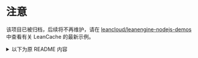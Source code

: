 # 注意

该项目已被归档，后续将不再维护，请在 [leancloud/leanengine-nodejs-demos](https://github.com/leancloud/leanengine-nodejs-demos) 中查看有关 LeanCache 的最新示例。

<details>
<summary>以下为原 README 内容</summary>

# LeanCache Node.js Demos

该项目是 [LeanCache](https://leancloud.cn/docs/leancache_guide.html) 的示例项目，包含了一些典型的使用场景，使用 Node.js 和 Express 实现。

## 功能

`redis.js` 使用了 [node-redis](https://github.com/NodeRedis/node_redis) 这个库来连接到 Redis, 并导出一个默认的 `redisClient` 供具体业务逻辑使用。`routes` 目录中每个文件对应一个使用场景，每个文件中会有注释介绍更详细的用法：

* 关联数据缓存（`associated-data.js`）：缓存一些数据量少、查询频繁、不常修改、关联结构复杂的关联数据。
* 图形验证码（`captcha.js`）：利用图形验证码保护短信发送接口。
* 排行榜缓存（`leaderboard.js`）：维护一个用户游戏分数的排行榜，并在次日将榜单归档到云存储中。
* 抢红包（`money-package.js`）：管理员在后台生成一些随机金额的红包供用户获取，利用 LeanCache 应对瞬时的高并发场景。
* 热点只读数据缓存（`readonly.js`）：将几乎只读的配置（例如购物网站的商品分类信息）通过 Class Hook 缓存在 Redis。
* 节点选举和锁（`redlock.js`）：多个任务共同竞争一个资源（锁），确保同一时间只有一个任务能够在执行（持有这个锁）。
* 任务队列（`task-queue.js`）：保证大量任务以指定的并发数量顺序地执行，以减少对其他服务的压力。

## 本地运行 Redis

* Mac 运行 `brew install redis` 安装，然后用 `redis-server` 启动。
* Debian/Ubuntu 运行 `apt-get install redis-server`, CentOS/RHEL 运行 `yum install redis`.
* Windows 尚无官方支持，可以下载 [微软的分支版本](https://github.com/MSOpenTech/redis/releases) 安装包。

## 本地调试

首先确认本机已经安装 [Node.js](http://nodejs.org/) 运行环境和 [LeanCloud 命令行工具](https://leancloud.cn/docs/leanengine_cli.html)，在 LeanCloud 控制台上创建一个应用，将 appId 填充到下面的 `<appId>` 处，执行下列命令：

```
$ git clone https://github.com/leancloud/lean-cache-demos.git
$ cd lean-cache-demos
$ npm install
$ lean app add origin <appId>
$ lean up
```

应用成功启动后可访问 [localhost:3000](http://localhost:3000) 体验。

## 部署到 LeanEngine

部署到预备环境（若无预备环境则直接部署到生产环境）：
```
lean deploy
```

将预备环境的代码发布到生产环境：
```
lean publish
```

## 相关文档

* [云引擎总览](https://leancloud.cn/docs/leanengine_overview.html)
* [LeanCache 使用指南](https://leancloud.cn/docs/leancache_guide.html)
* [JavaScript 指南](https://leancloud.cn/docs/leanstorage_guide-js.html)
* [云引擎命令行工具](https://leancloud.cn/docs/leanengine_cli.html)
</details>
